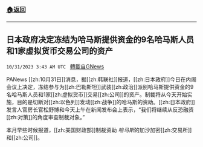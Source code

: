 ###  [:house:返回](README.md)
---


## 日本政府决定冻结为哈马斯提供资金的9名哈马斯人员和1家虚拟货币交易公司的资产
`10/31/2023 3:43 AM UTC ` [轉載自GNews](https://gnews.org/articles/1901911)

PANews [[zh:10月31日]]消息，据[[zh:韩联社]]报道，[[zh:日本政府]]今日在内阁会议上决定，冻结参与为[[zh:巴勒斯坦]]武装[[zh:政治]]派别哈马斯提供资金的9名哈马斯人员和1家[[zh:虚拟货币]]交易[[zh:公司]]的资产。制裁将从今天开始实施，目的是切断对[[zh:以色列]]发动[[zh:战争]]的哈马斯的资助。[[zh:日本政府]]发言人官房长官松野博和今天上午在新闻发布会上表示，“我们将继续从反恐融资[[zh:对策]]的角度审查制裁对象。”

本月早些时候报道，[[zh:美国财政部]]制裁资助 *哈马斯*的加沙加密[[zh:交易所]]和[[zh:公司]]。
